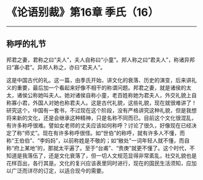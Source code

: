 # 《论语别裁》第16章 季氏（16）

------

## 称呼的礼节

邦君之妻，君称之曰“夫人”，夫人自称曰“小童”。邦人称之曰“君夫人”，称诸异邦曰“寡小君”。异邦人称之，亦曰“君夫人”。

这是中国古代的礼。这一篇，由季氏开始，讲文化的衰落、历史的演变，后来讲礼义的重要，最后加一个看起来好像不相干的称谓问题。邦君之妻，就是诸侯的太太，诸侯公称她叫夫人。她对诸侯自称小童，老百姓称她为君夫人，外交礼貌上自称寡小君，外国人对她也称君夫人。这是古代礼貌，这些礼貌，现在就很难讲了！研究这个，中国有一套书，不过现在这个阶段，没有严格讲究这种礼貌，但是我想将来新的文化，还是会继承这种精神，只是名称不同而已。目前这个文化很混乱，有许多称呼很难。譬如女老师的丈夫应该如何称呼？讨论了很久，好像现在已经决定了称“师丈”。现在有许多称呼很怪。如“世伯”的称呼，就有许多人不懂，而称“王伯伯”、“李妈妈”，以前称姓是不敬的；如“敝处”一词年轻人就不懂，而自称“府上某地”的，那就太平遍了。至于“台甫”、“贵庚”就更不懂了。这个时代，不知道是我落伍了，还是文化衰落了，但一切人文规范显得非常紊乱，社交礼貌也是花样百出，各行其是。文化的复兴应该表里同时进行，现在的国民生活须知，应加以广泛而详尽的订定，以适合现今的需要。
